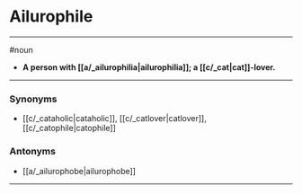 # Ailurophile
---
#noun
- **A person with [[a/_ailurophilia|ailurophilia]]; a [[c/_cat|cat]]-lover.**
---
### Synonyms
- [[c/_cataholic|cataholic]], [[c/_catlover|catlover]], [[c/_catophile|catophile]]
### Antonyms
- [[a/_ailurophobe|ailurophobe]]
---
